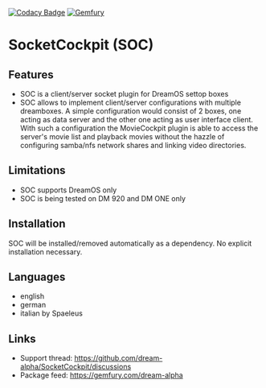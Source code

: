 [![Codacy Badge](https://app.codacy.com/project/badge/Grade/28c4fe5c106549a8bd7dec28f443580e)](https://www.codacy.com/gh/dream-alpha/SocketCockpit/dashboard?utm_source=github.com&amp;utm_medium=referral&amp;utm_content=dream-alpha/SocketCockpit&amp;utm_campaign=Badge_Grade)
[![Gemfury](https://badge.fury.io/fp/gemfury.svg)](https://gemfury.com/f/partner)

# SocketCockpit (SOC)
## Features
- SOC is a client/server socket plugin for DreamOS settop boxes
- SOC allows to implement client/server configurations with multiple dreamboxes. A simple configuration would consist of 2 boxes, one acting as data server and the other one acting as user interface client. With such a configuration the MovieCockpit plugin is able to access the server's movie list and playback movies without the hazzle of configuring samba/nfs network shares and linking video directories.

## Limitations
- SOC supports DreamOS only
- SOC is being tested on DM 920 and DM ONE only

## Installation
SOC will be installed/removed automatically as a dependency. No explicit installation necessary.

## Languages
- english
- german
- italian by Spaeleus

## Links
- Support thread: https://github.com/dream-alpha/SocketCockpit/discussions
- Package feed: https://gemfury.com/dream-alpha

